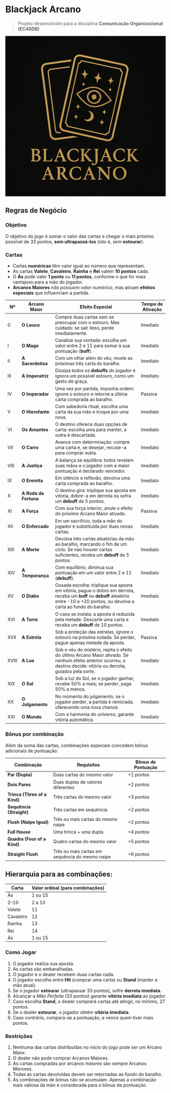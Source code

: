 # Blackjack Arcano

> Projeto desenvolvido para a disciplina **Comunicação Organizacional (EC46DB)**

![Logo](assets/logo.png)

## Regras de Negócio

### Objetivo
O objetivo do jogo é somar o valor das cartas e chegar o mais próximo possível de 33 pontos, **sem ultrapassá-los** (isto é, sem **estourar**).

### Cartas
- Cartas **numéricas** têm valor igual ao número que representam.
- As cartas **Valete**, **Cavaleiro**, **Rainha** e **Rei** valem **10 pontos** cada.
- O **Ás** pode valer **1 ponto** ou **11 pontos**, conforme o que for mais vantajoso para a mão do jogador.
- **Arcanos Maiores** *não possuem valor numérico*, mas ativam **efeitos especiais** que influenciam a partida.

| Nº    | Arcano Maior          | Efeito Especial                                                                                            | Tempo de Ativação |
| ----- | --------------------- | ---------------------------------------------------------------------------------------------------------- | ----------------- |
| 0     | **O Louco**           | Compre duas cartas sem se preocupar com o estouro. Mas cuidado: se sair ileso, perde imediatamente.        | Imediato          |
| I     | **O Mago**            | Canalize sua vontade: escolha um valor entre 2 e 11 para somar à sua pontuação (**buff**).                 | Imediato          |
| II    | **A Sacerdotisa**     | Com um olhar além do véu, revele as próximas três carta do baralho.                                        | Imediato          |
| III   | **A Imperatriz**      | Dissipa todos os **debuffs** do jogador e ignora um possível estouro, como um gesto de graça.              | Imediato          |
| IV    | **O Imperador**       | Uma vez por partida, imponha ordem: ignore o estouro e retorne a última carta comprada ao baralho.         | Passiva           |
| V     | **O Hierofante**      | Com sabedoria ritual, escolha uma carta da sua mão e troque por uma nova.                                  | Imediato          |
| VI    | **Os Amantes**        | O destino oferece duas opções de carta: escolha uma para manter, a outra é descartada.                     | Imediato          |
| VII   | **O Carro**           | Avance com determinação: compre uma carta e, se desejar, recuse-a para comprar outra.                      | Imediato          |
| VIII  | **A Justiça**         | A balança se equilibra: todos revelam suas mãos e o jogador com a maior pontuação é declarado vencedor.    | Imediato          |
| IX    | **O Eremita**         | Em silêncio e reflexão, devolva uma carta comprada ao baralho.                                             | Imediato          |
| X     | **A Roda da Fortuna** | O destino gira: triplique sua aposta em vitória, dobre-a em derrota ou sofra um **debuff** de 5 pontos.    | Imediato          |
| XI    | **A Força**           | Com sua força interior, anule o efeito do próximo Arcano Maior ativado.                                    | Passiva           |
| XII   | **O Enforcado**       | Em um sacrifício, toda a mão do jogador é substituída por duas novas cartas.                               | Imediato          |
| XIII  | **A Morte**           | Devolva três cartas aleatórias da mão ao baralho, marcando o fim de um ciclo. Se não houver cartas suficientes, receba um **debuff** de 5 pontos.                                                                                                                                    | Imediato          |
| XIV   | **A Temperança**      | Com equilíbrio, diminua sua pontuação em um valor entre 2 e 11 (**debuff**).                               | Imediato          |
| XV    | **O Diabo**           | Ousada escolha: triplique sua aposta em vitória, pague o dobro em derrota, receba um **buff** ou **debuff** aleatório entre -10 e +20 pontos, ou devolva a carta ao fundo do baralho.                                                                                              | Imediato          |
| XVI   | **A Torre**           | O caos se instala: a aposta é reduzida pela metade. Descarte uma carta e receba um **debuff** de 10 pontos.| Imediato          |
| XVII  | **A Estrela**         | Sob a proteção das estrelas, ignore o estouro na próxima rodada. Se perder, pague apenas metade da aposta. | Passiva           |
| XVIII | **A Lua**             | Sob o véu do mistério, repita o efeito do último Arcano Maior ativado. Se nenhum efeito anterior ocorreu, o destino decide: vitória ou derrota, guiados pela sorte.                                                                                                                 | Imediato          |
| XIX   | **O Sol**             | Sob a luz do Sol, se o jogador ganhar, recebe 50% a mais; se perder, paga 50% a menos.                     | Imediato          |
| XX    | **O Julgamento**      | No momento do julgamento, se o jogador perder, a partida é reiniciada, oferecendo uma nova chance.         | Imediato          |
| XXI   | **O Mundo**           | Com a harmonia do universo, garante vitória automática.                                                    | Imediato          |

### Bônus por combinação
Além da soma das cartas, combinações especiais concedem bônus adicionais de pontuação:

| Combinação                   | Requisitos                                      | Bônus de Pontuação |
| ---------------------------- | ----------------------------------------------- | ------------------ |
| **Par (Dupla)**              | Duas cartas do mesmo valor                      | +1 pontos          |
| **Dois Pares**               | Duas duplas de valores diferentes               | +2 pontos          |
| **Trinca (Three of a Kind)** | Três cartas do mesmo valor                      | +3 pontos          |
| **Sequência (Straight)**     | Três cartas em sequência                        | +2 pontos          |
| **Flush (Naipe Igual)**      | Três ou mais cartas do mesmo naipe              | +2 pontos          |
| **Full House**               | Uma trinca + uma dupla                          | +4 pontos          |
| **Quadra (Four of a Kind)**  | Quatro cartas do mesmo valor                    | +5 pontos          |
| **Straight Flush**           | Três ou mais cartas em sequência do mesmo naipe | +6 pontos          |

## Hierarquia para as combinações:

| Carta      | Valor ordinal (para combinações) |
| ---------- | -------------------------------- |
| Ás         | 1 ou 15                          |
| 2–10       | 2 a 10                           |
| Valete     | 11                               |
| Cavaleiro  | 12                               |
| Rainha     | 13                               |
| Rei        | 14                               |
| Ás         | 1 ou 15                          |

### Como Jogar
1. O jogador realiza sua aposta.
2. As cartas são embaralhadas.
3. O jogador e o dealer recebem duas cartas cada.
4. O jogador escolhe entre **Hit** (comprar uma carta) ou **Stand** (manter a mão atual).
5. Se o jogador **estourar** (ultrapassar 33 pontos), sofre **derrota imediata**.
6. Alcançar a *Mão Perfeita* (33 pontos) garante **vitória imediata** ao jogador
7. Caso escolha **Stand**, o dealer comprará cartas até atingir, no mínimo, 27 pontos.
8. Se o dealer **estourar**, o jogador obtém **vitória imediata**.
9. Caso contrário, compara-se a pontuação, e vence quem tiver mais pontos.

### Restrições
1. Nenhuma das cartas distribuídas no início do jogo pode ser um Arcano Maior.
2. O dealer não pode comprar Arcanos Maiores.
3. As cartas compradas por arcanos maiores são sempre Arcanos Menores.
4. Todas as cartas devolvidas devem ser retornadas ao fundo do baralho.
5. As combinações de bônus não se acumulam. Apenas a combinação mais valiosa da mão é considerada para o bônus de pontuação.